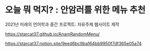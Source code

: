 # 오늘 뭐 먹지? : 안암러를 위한 메뉴 추천
2021년 미래의 언어학과 중간 프로젝트: 자유주제 웹사이트 제작

https://starcat37.github.io/AnamRandomMenu/

https://starcat37.notion.site/9eed6bc9ba164bb9950f7df365e05a74
